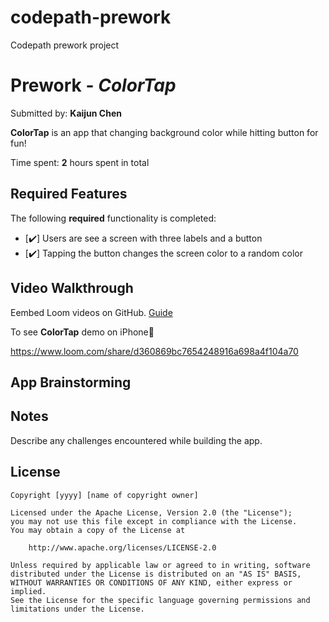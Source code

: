 # codepath-prework
Codepath prework project

# Prework - *ColorTap*

Submitted by: **Kaijun Chen**

**ColorTap** is an app that changing background color while hitting button for fun! 

Time spent: **2** hours spent in total

## Required Features

The following **required** functionality is completed:

- [✔️] Users are see a screen with three labels and a button
- [✔️] Tapping the button changes the screen color to a random color
 
## Video Walkthrough

Eembed Loom videos on GitHub. 
[Guide](https://www.youtube.com/watch?v=GA92eKlYio4)

To see **ColorTap** demo on iPhone📲 

https://www.loom.com/share/d360869bc7654248916a698a4f104a70

## App Brainstorming

## Notes

Describe any challenges encountered while building the app.

## License

    Copyright [yyyy] [name of copyright owner]

    Licensed under the Apache License, Version 2.0 (the "License");
    you may not use this file except in compliance with the License.
    You may obtain a copy of the License at

        http://www.apache.org/licenses/LICENSE-2.0

    Unless required by applicable law or agreed to in writing, software
    distributed under the License is distributed on an "AS IS" BASIS,
    WITHOUT WARRANTIES OR CONDITIONS OF ANY KIND, either express or implied.
    See the License for the specific language governing permissions and
    limitations under the License.
